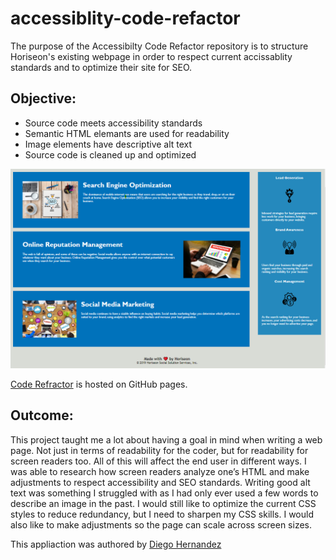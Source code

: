 # accessiblity-code-refactor

The purpose of the Accessibilty Code Refactor repository is to structure Horiseon's existing webpage in order to respect current accissablity standards and to optimize their site for SEO. 

## Objective:

- Source code meets accessibility standards
- Semantic HTML elemants are used for readability
- Image elements have descriptive alt text
- Source code is cleaned up and optimized


![Code Refactor Landing Page](./assets/images/screenshot.png/)

[Code Refractor](https://diegopie.github.io/accessibility-code-refactor/) is hosted on GitHub pages. 

## Outcome: 

This project taught me a lot about having a goal in mind when writing a web page. Not just in terms of readability for the coder, but for readability for screen readers too. All of this will affect the end user in different ways. 
I was able to research how screen readers analyze one’s HTML and make adjustments to respect accessibility and SEO standards. Writing good alt text was something I struggled with as I had only ever used a few words to describe an image in the past. 
I would still like to optimize the current CSS styles to reduce redundancy, but I need to sharpen my CSS skills. I would also like to make adjustments so the page can scale across screen sizes. 



This appliaction was authored by [Diego Hernandez](https://github.com/Diegopie)